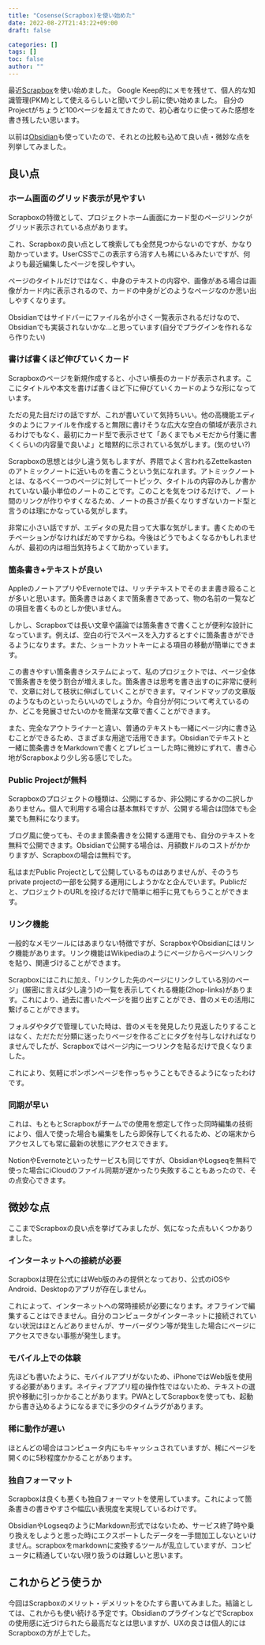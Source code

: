 ```yaml
---
title: "Cosense(Scrapbox)を使い始めた"
date: 2022-08-27T21:43:22+09:00
draft: false

categories: []
tags: []
toc: false
author: ""
---
```


最近[Scrapbox](https://scrapbox.io)を使い始めました。
Google Keep的にメモを残せて、個人的な知識管理(PKM)として使えるらしいと聞いて少し前に使い始めました。
自分のProjectがちょうど100ページを超えてきたので、初心者なりに使ってみた感想を書き残したい思います。

以前は[Obsidian](https://obsidian.md)も使っていたので、それとの比較も込めて良い点・微妙な点を列挙してみました。


## 良い点

### ホーム画面のグリッド表示が見やすい

Scrapboxの特徴として、プロジェクトホーム画面にカード型のページリンクがグリッド表示されている点があります。

これ、Scrapboxの良い点として検索しても全然見つからないのですが、かなり助かっています。UserCSSでこの表示すら消す人も稀にいるみたいですが、何よりも最近編集したページを探しやすい。

ページのタイトルだけではなく、中身のテキストの内容や、画像がある場合は画像がカード内に表示されるので、カードの中身がどのようなページなのか思い出しやすくなります。

Obsidianではサイドバーにファイル名が小さく一覧表示されるだけなので、Obsidianでも実装されないかな...と思っています(自分でプラグインを作れるなら作りたい)

### 書けば書くほど伸びていくカード

Scrapboxのページを新規作成すると、小さい横長のカードが表示されます。ここにタイトルや本文を書けば書くほど下に伸びていくカードのような形になっています。

ただの見た目だけの話ですが、これが書いていて気持ちいい。他の高機能エディタのようにファイルを作成すると無限に書けそうな広大な空白の領域が表示されるわけでもなく、最初にカード型で表示させて「あくまでもメモだから付箋に書くくらいの内容量で良いよ」と暗黙的に示されている気がします。(気のせい?)

Scrapboxの思想とは少し違う気もしますが、界隈でよく言われるZettelkastenのアトミックノートに近いものを書こうという気になれます。アトミックノートとは、なるべく一つのページに対して一トピック、タイトルの内容のみしか書かれていない最小単位のノートのことです。このことを気をつけるだけで、ノート間のリンクが作りやすくなるため、ノートの長さが長くなりすぎないカード型と言うのは理にかなっている気がします。

非常に小さい話ですが、エディタの見た目って大事な気がします。書くためのモチベーションがなければだめですからね。今後はどうでもよくなるかもしれませんが、最初の内は相当気持ちよくて助かっています。

### 箇条書き+テキストが良い

AppleのノートアプリやEvernoteでは、リッチテキストでそのまま書き殴ることが多いと思います。箇条書きはあくまで箇条書きであって、物の名前の一覧などの項目を書くものとしか使いません。

しかし、Scrapboxでは長い文章や議論では箇条書きで書くことが便利な設計になっています。例えば、空白の行でスペースを入力するとすぐに箇条書きができるようになります。また、ショートカットキーによる項目の移動が簡単にできます。

この書きやすい箇条書きシステムによって、私のプロジェクトでは、ページ全体で箇条書きを使う割合が増えました。箇条書きは思考を書き出すのに非常に便利で、文章に対して枝状に伸ばしていくことができます。マインドマップの文章版のようなものといったらいいのでしょうか。今自分が何について考えているのか、どこを発展させたいのかを簡潔な文章で書くことができます。

また、完全なアウトライナーと違い、普通のテキストも一緒にページ内に書き込むことができるため、さまざまな用途で活用できます。Obsidianでテキストと一緒に箇条書きをMarkdownで書くとプレビューした時に微妙にずれて、書き心地がScrapboxより少し劣る感じでした。

### Public Projectが無料

Scrapboxのプロジェクトの種類は、公開にするか、非公開にするかの二択しかありません。個人で利用する場合は基本無料ですが、公開する場合は団体でも企業でも無料になります。

ブログ風に使っても、そのまま箇条書きを公開する運用でも、自分のテキストを無料で公開できます。Obsidianで公開する場合は、月額数ドルのコストがかかりますが、Scrapboxの場合は無料です。

私はまだPublic Projectとして公開しているものはありませんが、そのうちprivate projectの一部を公開する運用にしようかなと企んでいます。Publicだと、プロジェクトのURLを投げるだけで簡単に相手に見てもらうことができます。

### リンク機能

一般的なメモツールにはあまりない特徴ですが、ScrapboxやObsidianにはリンク機能があります。リンク機能はWikipediaのようにページからページへリンクを貼り、関連づけることができます。

Scrapboxにはこれに加え、「リンクした先のページにリンクしている別のページ」(厳密に言えば少し違う)の一覧を表示してくれる機能(2hop-links)があります。これにより、過去に書いたページを掘り出すことができ、昔のメモの活用に繋げることができます。

フォルダやタグで管理していた時は、昔のメモを発見したり見返したりすることはなく、ただただ分類に迷ったりページを作るごとにタグを付与しなければなりませんでしたが、Scrapboxではページ内に一つリンクを貼るだけで良くなりました。

これにより、気軽にポンポンページを作っちゃうこともできるようになったわけです。

### 同期が早い

これは、もともとScrapboxがチームでの使用を想定して作った同時編集の技術により、個人で使った場合も編集をしたら即保存してくれるため、どの端末からアクセスしても常に最新の状態にアクセスできます。

NotionやEvernoteといったサービスも同じですが、ObsidianやLogseqを無料で使った場合にiCloudのファイル同期が遅かったり失敗することもあったので、その点安心できます。

## 微妙な点
ここまでScrapboxの良い点を挙げてみましたが、気になった点もいくつかありました。

### インターネットへの接続が必要

Scrapboxは現在公式にはWeb版のみの提供となっており、公式のiOSやAndroid、Desktopのアプリが存在しません。

これによって、インターネットへの常時接続が必要になります。オフラインで編集することはできません。自分のコンピュータがインターネットに接続されていない状況はほとんどありませんが、サーバーダウン等が発生した場合にページにアクセスできない事態が発生します。

### モバイル上での体験

先ほども書いたように、モバイルアプリがないため、iPhoneではWeb版を使用する必要があります。ネイティブアプリ程の操作性ではないため、テキストの選択や移動に引っかかることがあります。PWAとしてScrapboxを使っても、起動から書き込めるようになるまでに多少のタイムラグがあります。

### 稀に動作が遅い

ほとんどの場合はコンピュータ内にもキャッシュされていますが、稀にページを開くのに5秒程度かかることがあります。

### 独自フォーマット

Scrapboxは良くも悪くも独自フォーマットを使用しています。これによって箇条書きの書きやすさや幅広い表現度を実現しているわけです。

ObsidianやLogseqのようにMarkdown形式ではないため、サービス終了時や乗り換えをしようと思った時にエクスポートしたデータを一手間加工しないといけません。scrapboxをmarkdownに変換するツールが乱立していますが、コンピュータに精通していない限り扱うのは難しいと思います。

## これからどう使うか

今回はScrapboxのメリット・デメリットをひたすら書いてみました。結論としては、これからも使い続ける予定です。ObsidianのプラグインなどでScrapboxの使用感に近づけられたら最高だなとは思いますが、UXの良さは個人的にはScrapboxの方が上でした。